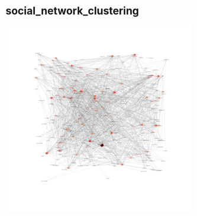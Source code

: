 # social_network_clustering

![Alt Text](https://github.com/slavaspirin/social_network_clustering/blob/master/social-network-demo.gif)


